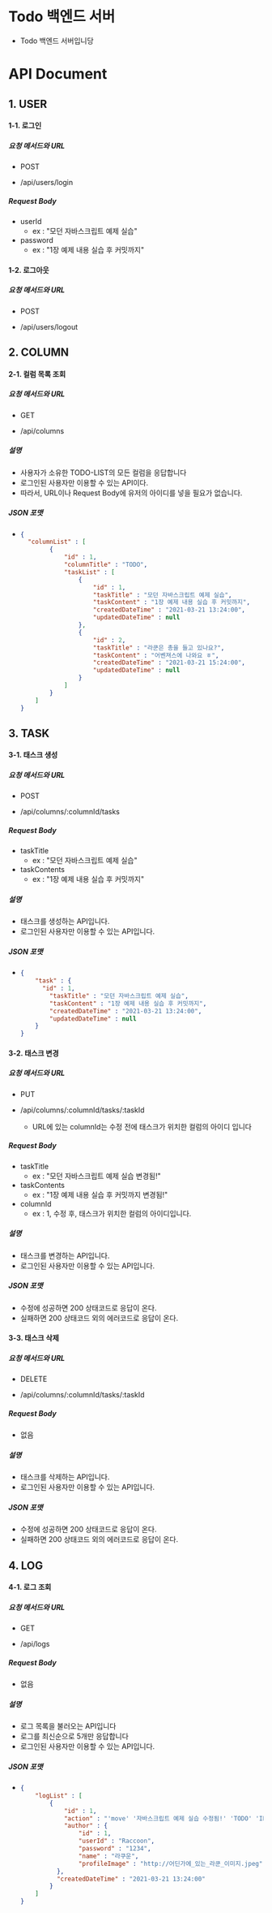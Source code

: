 # Todo 백엔드 서버

* Todo 백엔드 서버입니당



# API Document

## 1. USER

#### 1-1. 로그인

##### 요청 메서드와 URL

* POST

* /api/users/login

##### Request Body

* userId
  * ex : "모던 자바스크립트 예제 실습"
* password
  * ex : "1장 예제 내용 실습 후 커밋까지"

#### 1-2. 로그아웃

##### 요청 메서드와 URL

* POST

* /api/users/logout



## 2. COLUMN

#### 2-1. 컬럼 목록 조회

##### 요청 메서드와 URL

* GET

* /api/columns

##### 설명

* 사용자가 소유한 TODO-LIST의 모든 컬럼을 응답합니다
* 로그인된 사용자만 이용할 수 있는 API이다.
* 따라서, URL이나 Request Body에 유저의 아이디를 넣을 필요가 없습니다.

##### JSON 포맷

* ```json
  {
  	"columnList" : [
          {
              "id" : 1,
              "columnTitle" : "TODO",
              "taskList" : [
                  {
                      "id" : 1,
                      "taskTitle" : "모던 자바스크립트 예제 실습",
                      "taskContent" : "1장 예제 내용 실습 후 커밋까지",
                      "createdDateTime" : "2021-03-21 13:24:00",
                      "updatedDateTime" : null   
                  },
                  {
                      "id" : 2,
                      "taskTitle" : "라쿤은 총을 들고 있나요?",
                      "taskContent" : "어벤져스에 나와요 ㅎ",
                      "createdDateTime" : "2021-03-21 15:24:00",
                      "updatedDateTime" : null   
                  }
              ]
          }
      ]
  }
  ```



## 3. TASK

#### 3-1. 태스크 생성

##### 요청 메서드와 URL

* POST

* /api/columns/:columnId/tasks

##### Request Body

* taskTitle 
  * ex : "모던 자바스크립트 예제 실습"
* taskContents
  * ex : "1장 예제 내용 실습 후 커밋까지"

##### 설명

* 태스크를 생성하는 API입니다.
* 로그인된 사용자만 이용할 수 있는 API입니다.

##### JSON 포맷

* ```json
  {
      "task" : {
       	"id" : 1,
          "taskTitle" : "모던 자바스크립트 예제 실습",
          "taskContent" : "1장 예제 내용 실습 후 커밋까지",
          "createdDateTime" : "2021-03-21 13:24:00",
          "updatedDateTime" : null   
      }
  }
  ```



#### 3-2. 태스크 변경

##### 요청 메서드와 URL

* PUT

* /api/columns/:columnId/tasks/:taskId
  * URL에 있는 columnId는 수정 전에 태스크가 위치한 컬럼의 아이디 입니다

##### Request Body

* taskTitle 
  * ex : "모던 자바스크립트 예제 실습 변경됨!"
* taskContents
  * ex : "1장 예제 내용 실습 후 커밋까지 변경됨!"
* columnId
  * ex : 1, 수정 후, 태스크가 위치한 컬럼의 아이디입니다.

##### 설명

* 태스크를 변경하는 API입니다.
* 로그인된 사용자만 이용할 수 있는 API입니다.

##### JSON 포맷

* 수정에 성공하면 200 상태코드로 응답이 온다.
* 실패하면 200 상태코드 외의 에러코드로 응답이 온다.



#### 3-3. 태스크 삭제

##### 요청 메서드와 URL

* DELETE

* /api/columns/:columnId/tasks/:taskId

##### Request Body

* 없음

##### 설명

* 태스크를 삭제하는 API입니다.
* 로그인된 사용자만 이용할 수 있는 API입니다.

##### JSON 포맷

* 수정에 성공하면 200 상태코드로 응답이 온다.
* 실패하면 200 상태코드 외의 에러코드로 응답이 온다.



## 4. LOG

#### 4-1. 로그 조회

##### 요청 메서드와 URL

* GET

* /api/logs

##### Request Body

* 없음

##### 설명

* 로그 목록을 불러오는 API입니다
* 로그를 최신순으로 5개만 응답합니다
* 로그인된 사용자만 이용할 수 있는 API입니다.

##### JSON 포맷

* ```json
  {
      "logList" : [
          {
              "id" : 1,
              "action" : "'move' '자바스크립트 예제 실습 수정됨!' 'TODO' 'IN_PROGRESS'",
              "author" : {
                  "id" : 1,
                  "userId" : "Raccoon",
                  "password" : "1234",
                  "name" : "라쿠운",
                  "profileImage" : "http://어딘가에_있는_라쿤_이미지.jpeg"
  	        },
          	"createdDateTime" : "2021-03-21 13:24:00"
          }
      ]
  }
  ```

